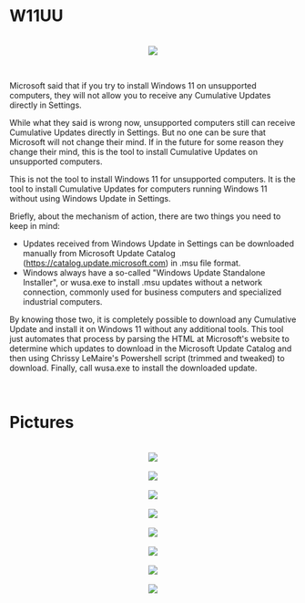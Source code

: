 # W11UU

<p align="center">
  <br>
  <img src="DemoPics/Untitled-1.png">
  <br>
</p>

<br>

Microsoft said that if you try to install Windows 11 on unsupported computers, they will not allow you to receive any Cumulative Updates directly in Settings. 

While what they said is wrong now, unsupported computers still can receive Cumulative Updates directly in Settings. But no one can be sure that Microsoft will not change their mind. If in the future for some reason they change their mind, this is the tool to install Cumulative Updates on unsupported computers.

This is not the tool to install Windows 11 for unsupported computers. It is the tool to install Cumulative Updates for computers running Windows 11 without using Windows Update in Settings.

Briefly, about the mechanism of action, there are two things you need to keep in mind:
- Updates received from Windows Update in Settings can be downloaded manually from Microsoft Update Catalog (https://catalog.update.microsoft.com) in .msu file format.
- Windows always have a so-called "Windows Update Standalone Installer", or wusa.exe to install .msu updates without a network connection, commonly used for business computers and specialized industrial computers.

By knowing those two, it is completely possible to download any Cumulative Update and install it on Windows 11 without any additional tools. This tool just automates that process by parsing the HTML at Microsoft's website to determine which updates to download in the Microsoft Update Catalog and then using Chrissy LeMaire's Powershell script (trimmed and tweaked) to download. Finally, call wusa.exe to install the downloaded update.

<br>

# Pictures

<p align="center">
  <br>
  <img src="DemoPics/1.png">
  <br>
  <br>
  <img src="DemoPics/2.png">
  <br>
  <br>
  <img src="DemoPics/5.png">
  <br>
  <br>
  <img src="DemoPics/6.png">
  <br>
  <br>
  <img src="DemoPics/7.png">
  <br>
  <br>
  <img src="DemoPics/8.png">
  <br>
  <br>
  <img src="DemoPics/3.png">
  <br>
  <br>
  <img src="DemoPics/4.png">
  <br>
</p>
